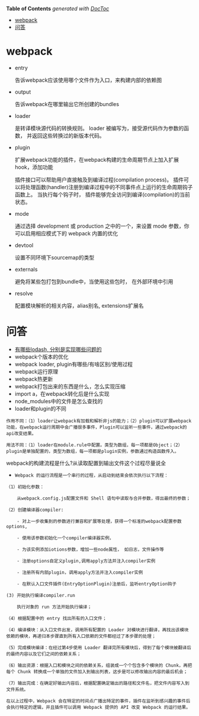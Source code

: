<!-- START doctoc generated TOC please keep comment here to allow auto update -->
<!-- DON'T EDIT THIS SECTION, INSTEAD RE-RUN doctoc TO UPDATE -->
**Table of Contents**  *generated with [DocToc](https://github.com/thlorenz/doctoc)*

- [webpack](#webpack)
- [问答](#%E9%97%AE%E7%AD%94)

<!-- END doctoc generated TOC please keep comment here to allow auto update -->

# webpack

- entry
  
  告诉webpack应该使用哪个文件作为入口，来构建内部的依赖图

- output

    告诉webpack在哪里输出它所创建的bundles

- loader

    是转译模块源代码的转换规则。 loader 被编写为，接受源代码作为参数的函数， 并返回这些转换过的新版本代码。

- plugin

    扩展webpack功能的插件，在webpack构建的生命周期节点上加入扩展hook，添加功能

    插件接口可以帮助用户直接触及到编译过程(compilation process)。 插件可以将处理函数(handler)注册到编译过程中的不同事件点上运行的生命周期钩子函数上。 当执行每个钩子时， 插件能够完全访问到编译(compilation)的当前状态。

- mode

    通过选择 development 或 production 之中的一个，来设置 mode 参数，你可以启用相应模式下的 webpack 内置的优化

- devtool

    设置不同环境下sourcemap的类型

- externals

    避免将某些包打包到bundle中，当使用这些包时， 在外部环境中引用

- resolve

    配置模块解析的相关内容，alias别名, extensions扩展名


# 问答
- [有哪些lodash, 分别是实现哪些问题的](./loader.md)
- webpack个版本的优化
- webpack loader, plugin有哪些/有啥区别/使用过程
- webpack运行原理
- webpack热更新
- webpack打包出来的东西是什么，怎么实现压缩
- import a，在webpack转化后是什么实现
- node_modules中的文件是怎么查找的
- loader和plugin的不同
```
作用不同：（1）loader让webpack有加载和解析非js的能力；（2）plugin可以扩展webpack功能，在webpack运行周期中会广播很多事件，Plugin可以监听一些事件，通过webpack的api改变结果。

用法不同：（1）loader在module.rule中配置。类型为数组，每一项都是Object；（2）plugin是单独配置的，类型为数组，每一项都是plugin实例，参数通过构造函数传入。
```

webpack的构建流程是什么?从读取配置到输出文件这个过程尽量说全

- `Webpack 的运行流程是一个串行的过程，从启动到结束会依次执行以下流程：`
```
（1）初始化参数：

    从webpack.config.js配置文件和 Shell 语句中读取与合并参数，得出最终的参数；

（2）创建编译器compiler:

    - 对上一步收集到的参数进行兼容和扩展等处理，获得一个标准的webpack配置参数options, 

    - 使用该参数初始化一个compiler编译器实例，

    - 为该实例添加iotions参数，增加一些node属性， 如日志，文件操作等

    - 注册options自定义plugin,调用apply方法并注入compiler实例

    - 注册所有内部plugin，调用apply方法并注入compiler实例

    - 在默认入口文件插件(EntryOptionPlugin)注册后，监听entryOption钩子

(3) 开始执行编译compiler.run

    执行对象的 run 方法开始执行编译；

（4）根据配置中的 entry 找出所有的入口文件；

（4）编译模块：从入口文件出发，调用所有配置的 Loader 对模块进行翻译，再找出该模块依赖的模块，再递归本步骤直到所有入口依赖的文件都经过了本步骤的处理；

（5）完成模块编译：在经过第4步使用 Loader 翻译完所有模块后，得到了每个模块被翻译后的最终内容以及它们之间的依赖关系；

（6）输出资源：根据入口和模块之间的依赖关系，组装成一个个包含多个模块的 Chunk，再把每个 Chunk 转换成一个单独的文件加入到输出列表，这步是可以修改输出内容的最后机会；

（7）输出完成：在确定好输出内容后，根据配置确定输出的路径和文件名，把文件内容写入到文件系统。

在以上过程中，Webpack 会在特定的时间点广播出特定的事件，插件在监听到感兴趣的事件后会执行特定的逻辑，并且插件可以调用 Webpack 提供的 API 改变 Webpack 的运行结果。
```